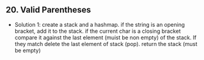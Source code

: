## 20. Valid Parentheses

- Solution 1: create a stack and a hashmap. if the string is an opening bracket, add it to the stack. if the current char is a closing bracket compare it against the last element (muist be non empty) of the stack. If they match delete the last element of stack (pop). return the stack (must be empty) 
